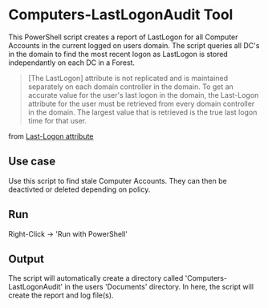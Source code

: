 # Computers-LastLogonAudit Tool

This PowerShell script creates a report of LastLogon for all Computer Accounts in the current logged on users domain. The script queries all DC's in the domain to find the most recent logon as LastLogon is stored independantly on each DC in a Forest.

> [The LastLogon] attribute is not replicated and is maintained separately on each domain controller in the domain. To get an accurate value for the user's last logon in the domain, the Last-Logon attribute for the user must be retrieved from every domain controller in the domain. The largest value that is retrieved is the true last logon time for that user.

from [Last-Logon attribute](https://docs.microsoft.com/en-us/windows/desktop/adschema/a-lastlogon#remarks)

## Use case

Use this script to find stale Computer Accounts. They can then be deactivted or deleted depending on policy.

## Run

Right-Click -> 'Run with PowerShell'

## Output

The script will automatically create a directory called 'Computers-LastLogonAudit' in the users 'Documents' directory. In here, the script will create the report and log file(s).
